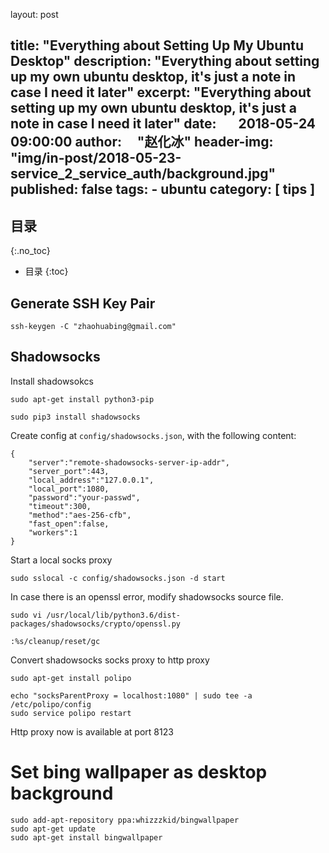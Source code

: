 
layout:     post

title:      "Everything about Setting Up My Ubuntu Desktop"
description: "Everything about setting up my own ubuntu desktop, it's just a note in case I need it later"
excerpt: "Everything about setting up my own ubuntu desktop, it's just a note in case I need it later"
date:       2018-05-24 09:00:00
author:     "赵化冰"
header-img: "img/in-post/2018-05-23-service_2_service_auth/background.jpg"
published: false 
tags:
    - ubuntu 
category: [ tips ]    
---

## 目录
{:.no_toc}

* 目录
{:toc}

## Generate SSH Key Pair

```
ssh-keygen -C "zhaohuabing@gmail.com"
```

## Shadowsocks

Install shadowsokcs    

```
sudo apt-get install python3-pip

sudo pip3 install shadowsocks
```

Create config at ```config/shadowsocks.json```, with the following content:    

```
{
	"server":"remote-shadowsocks-server-ip-addr",
	"server_port":443,
	"local_address":"127.0.0.1",
	"local_port":1080,
	"password":"your-passwd",
	"timeout":300,
	"method":"aes-256-cfb",
	"fast_open":false,
	"workers":1
}
```

Start a local socks proxy 

```
sudo sslocal -c config/shadowsocks.json -d start
```

In case there is an openssl error, modify shadowsocks source file.

```
sudo vi /usr/local/lib/python3.6/dist-packages/shadowsocks/crypto/openssl.py 

:%s/cleanup/reset/gc
```

Convert shadowsocks socks proxy to http proxy

```
sudo apt-get install polipo

echo "socksParentProxy = localhost:1080" | sudo tee -a /etc/polipo/config 
sudo service polipo restart
```

Http proxy now is available at port 8123

# Set bing wallpaper as desktop background

```
sudo add-apt-repository ppa:whizzzkid/bingwallpaper
sudo apt-get update
sudo apt-get install bingwallpaper
```
